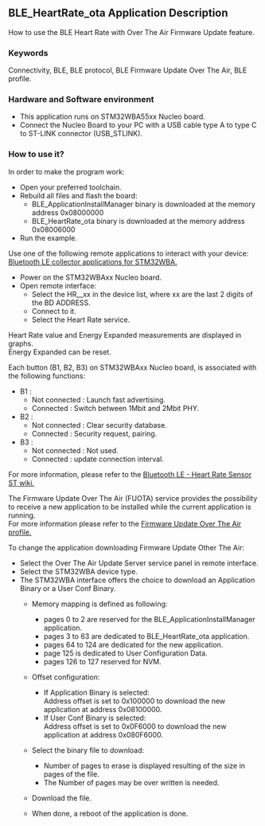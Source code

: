 ## __BLE_HeartRate_ota Application Description__

How to use the BLE Heart Rate with Over The Air Firmware Update feature.

### __Keywords__

Connectivity, BLE, BLE protocol, BLE Firmware Update Over The Air, BLE profile.  

### __Hardware and Software environment__

  - This application runs on STM32WBA55xx Nucleo board.
  - Connect the Nucleo Board to your PC with a USB cable type A to type C to ST-LINK connector (USB_STLINK).

### __How to use it?__

In order to make the program work:  

 - Open your preferred toolchain.  
 - Rebuild all files and flash the board:  
   - BLE_ApplicationInstallManager binary is downloaded at the memory address 0x08000000  
   - BLE_HeartRate_ota binary is downloaded at the memory address 0x08006000  
 - Run the example.  

Use one of the following remote applications to interact with your device: <a href="https://wiki.st.com/stm32mcu/wiki/Connectivity:BLE_smartphone_applications#Bluetooth-C2-AE_LE_collector_applications_for_STM32WBA
"> Bluetooth LE collector applications for STM32WBA.</a>  

- Power on the STM32WBAxx Nucleo board.  
- Open remote interface:  
  - Select the HR__xx in the device list, where xx are the last 2 digits of the BD ADDRESS.  
  - Connect to it.  
  - Select the Heart Rate service.  
  
Heart Rate value and Energy Expanded measurements are displayed in graphs.  
Energy Expanded can be reset.  

Each button (B1, B2, B3) on STM32WBAxx Nucleo board, is associated with the following functions:  

- B1 :  
  - Not connected : Launch fast advertising.  
  - Connected     : Switch between 1Mbit and 2Mbit PHY.  
- B2 :  
  - Not connected : Clear security database.  
  - Connected     : Security request, pairing.  
- B3 :  
  - Not connected : Not used.  
  - Connected     : update connection interval.  

For more information, please refer to the <a href="https://wiki.st.com/stm32mcu/wiki/Connectivity:STM32WBA_HeartRate#Heart_Rate_Profile"> Bluetooth LE - Heart Rate Sensor ST wiki.</a>  

The Firmware Update Over The Air (FUOTA) service provides the possibility to receive a new application to be installed while the current application is running.  
For more information please refer to the <a href="https://wiki.st.com/stm32mcu/wiki/Connectivity:STM32WBA_FUOTA#Firmware_update_over_the_air_profile"> Firmware Update Over The Air profile.</a>  

To change the application downloading Firmware Update Other The Air:  

- Select the Over The Air Update Server service panel in remote interface.  
- Select the STM32WBA device type.  
- The STM32WBA interface offers the choice to download an Application Binary or a User Conf Binary.  
  - Memory mapping is defined as following:  
    - pages 0 to 2 are reserved for the BLE_ApplicationInstallManager application.  
    - pages 3 to 63 are dedicated to BLE_HeartRate_ota application.  
    - pages 64 to 124 are dedicated for the new application.  
    - page 125 is dedicated to User Configuration Data.  
    - pages 126 to 127 reserved for NVM.  

  - Offset configuration:  
    - If Application Binary is selected:  
      Address offset is set to 0x100000 to download the new application at address 0x08100000.  
    - If User Conf Binary is selected:  
      Address offset is set to 0x0F6000 to download the new application at address 0x080F6000.  
  - Select the binary file to download:  
    - Number of pages to erase is displayed resulting of the size in pages of the file.  
    - The Number of pages may be over written is needed.  
  - Download the file.  
  - When done, a reboot of the application is done.  
